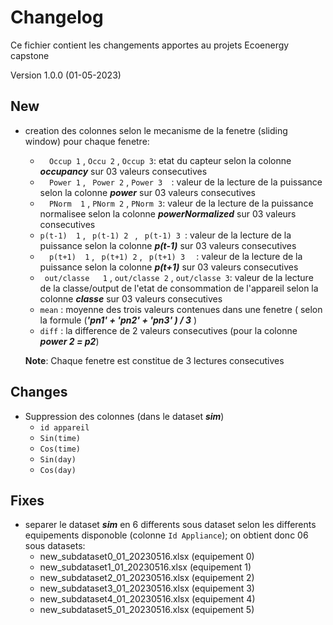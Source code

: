# Changelog
Ce fichier contient les changements apportes au projets Ecoenergy capstone
 
Version 1.0.0 (01-05-2023)
## **New**
- creation des colonnes selon le mecanisme de la fenetre (sliding window) pour chaque fenetre:
    * `   Occup 1 ` , ` Occu 2 ` , ` Occup 3 `: etat du capteur selon la colonne **_occupancy_** sur 03 valeurs consecutives
    * `   Power 1 ` , ` Power 2` , ` Power 3   `: valeur de la lecture de la puissance selon la colonne **_power_** sur 03 valeurs consecutives
    * `   PNorm  1 ` , ` PNorm 2 ` , ` PNorm 3 `: valeur de la lecture de la puissance normalisee selon la colonne **_powerNormalized_** sur 03 valeurs consecutives    
    * ` p(t-1)  1 ` , `  p(t-1) 2  ` , `  p(t-1) 3  `: valeur de la lecture de la puissance selon la colonne **_p(t-1)_** sur 03 valeurs consecutives    
     * `   p(t+1)  1 ` , `  p(t+1) 2 ` , `  p(t+1) 3   ` : valeur de la lecture de la puissance selon la colonne **_p(t+1)_** sur 03 valeurs consecutives      
    * `  out/classe   1 ` , ` out/classe 2 ` , ` out/classe 3 `: valeur de la lecture de la classe/output de l'etat de consommation de l'appareil selon la colonne **_classe_** sur 03 valeurs consecutives    
    * `mean` : moyenne des trois valeurs contenues dans une fenetre ( selon la formule (**_'pn1' + 'pn2' + 'pn3' ) / 3_** ) 
    * `diff` : la difference de 2 valeurs consecutives (pour la colonne **_power 2 = p2_**)

    **Note**: Chaque fenetre est constitue de 3 lectures consecutives
 
## **Changes** 
- Suppression des colonnes (dans le dataset **_sim_**)
    * ` id appareil `
    * ` Sin(time) ` 
    * ` Cos(time) ` 
    * ` Sin(day) ` 
    * ` Cos(day) `
 
## **Fixes**
- separer le dataset **_sim_** en 6 differents sous dataset selon les differents equipements disponoble (colonne `Id Appliance`); on obtient donc 06 sous datasets:
    - new_subdataset0_01_20230516.xlsx (equipement 0)
    - new_subdataset1_01_20230516.xlsx (equipement 1)
    - new_subdataset2_01_20230516.xlsx (equipement 2)
    - new_subdataset3_01_20230516.xlsx (equipement 3)
    - new_subdataset4_01_20230516.xlsx (equipement 4)
    - new_subdataset5_01_20230516.xlsx (equipement 5)


